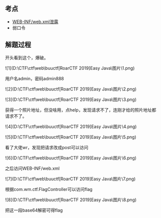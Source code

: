 

## 考点

* [WEB-INF/web.xml泄露](https://blog.csdn.net/qq_36869808/article/details/89086853)
* 弱口令

## 解题过程

开头看到这个，爆破。

![1](D:\CTF\ctf\web\buuctf\[RoarCTF 2019]Easy Java\图片\1.png)

用户名admin，密码admin888

![2](D:\CTF\ctf\web\buuctf\[RoarCTF 2019]Easy Java\图片\2.png)

![3](D:\CTF\ctf\web\buuctf\[RoarCTF 2019]Easy Java\图片\3.png)

获得一个照片地址，但没啥用，点help，发现请求不了，连刚才给的照片地址都请求不了。

![4](D:\CTF\ctf\web\buuctf\[RoarCTF 2019]Easy Java\图片\4.png)

![5](D:\CTF\ctf\web\buuctf\[RoarCTF 2019]Easy Java\图片\5.png)

看了大佬wr，发现把请求改成post可以访问

![6](D:\CTF\ctf\web\buuctf\[RoarCTF 2019]Easy Java\图片\6.png)

之后访问WEB-INF/web.xml

![7](D:\CTF\ctf\web\buuctf\[RoarCTF 2019]Easy Java\图片\7.png)

根据com.wm.ctf.FlagController可以访问flag

![8](D:\CTF\ctf\web\buuctf\[RoarCTF 2019]Easy Java\图片\8.png)

把这一段base64解密可得flag

